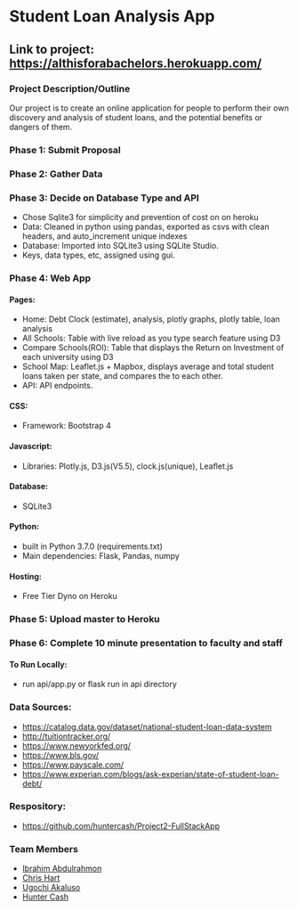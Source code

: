 # Student Loan Analysis App
## Link to project: https://althisforabachelors.herokuapp.com/
### Project Description/Outline
Our project is to create an online application for people to perform their own discovery and analysis of student loans, and the potential benefits or dangers of them. 
### Phase 1: Submit Proposal
### Phase 2: Gather Data
### Phase 3: Decide on Database Type and API
- Chose Sqlite3 for simplicity and prevention of cost on on heroku
- Data: Cleaned in python using pandas, exported as csvs with clean headers, and auto_increment unique indexes
- Database: Imported into SQLite3 using SQLite Studio.
- Keys, data types, etc, assigned using gui.
### Phase 4: Web App
#### Pages:
- Home: Debt Clock (estimate), analysis, plotly graphs, plotly table, loan analysis
- All Schools: Table with live reload as you type search feature using D3
- Compare Schools(ROI): Table that displays the Return on Investment of each university using D3
- School Map: Leaflet.js + Mapbox, displays average and total student loans taken per state, and compares the to each other. 
- API: API endpoints. 
#### CSS:
- Framework: Bootstrap 4
#### Javascript:
- Libraries: Plotly.js, D3.js(V5.5), clock.js(unique), Leaflet.js
#### Database:
- SQLite3
#### Python:
- built in Python 3.7.0 (requirements.txt)
- Main dependencies: Flask, Pandas, numpy
#### Hosting: 
- Free Tier Dyno on Heroku

### Phase 5: Upload master to Heroku
### Phase 6: Complete 10 minute presentation to faculty and staff

#### To Run Locally:
- run api/app.py or flask run in api directory

### Data Sources:
- https://catalog.data.gov/dataset/national-student-loan-data-system
- http://tuitiontracker.org/
- https://www.newyorkfed.org/
- https://www.bls.gov/
- https://www.payscale.com/
- https://www.experian.com/blogs/ask-experian/state-of-student-loan-debt/

### Respository:
- https://github.com/huntercash/Project2-FullStackApp

### Team Members

- [Ibrahim Abdulrahmon](https://github.com/abdulib "GitHub")
- [Chris Hart](https://github.com/zebuite "Github")
- [Ugochi Akaluso](https://github.com/ugochi "GitHub")
- [Hunter Cash](https://github.com/huntercash "GitHub")
